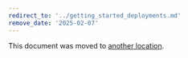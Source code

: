```yaml
---
redirect_to: '../getting_started_deployments.md'
remove_date: '2025-02-07'
---
```


<!-- markdownlint-disable -->

This document was moved to [another location](../getting_started_deployments.md).

<!-- This redirect file can be deleted after <2025-05-07>. -->
<!-- Redirects that point to other docs in the same project expire in three months. -->
<!-- Redirects that point to docs in a different project or site (for example, link is not relative and starts with `https:`) expire in one year. -->
<!-- Before deletion, see: https://docs.gitlab.com/ee/development/documentation/redirects.html -->
